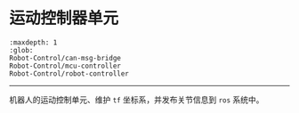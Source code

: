 # 运动控制器单元

```{toctree}
:maxdepth: 1
:glob:
Robot-Control/can-msg-bridge
Robot-Control/mcu-controller
Robot-Control/robot-controller
```

------

机器人的运动控制单元、维护 `tf` 坐标系，并发布关节信息到 `ros` 系统中。

